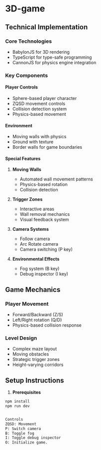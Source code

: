 # 3D-game

## Technical Implementation

### Core Technologies
- BabylonJS for 3D rendering
- TypeScript for type-safe programming
- CannonJS for physics engine integration

### Key Components

#### Player Controls
- Sphere-based player character
- ZQSD movement controls
- Collision detection system
- Physics-based movement

#### Environment
- Moving walls with physics
- Ground with texture
- Border walls for game boundaries

#### Special Features
1. **Moving Walls**
   - Automated wall movement patterns
   - Physics-based rotation
   - Collision detection

2. **Trigger Zones**
   - Interactive areas
   - Wall removal mechanics
   - Visual feedback system

3. **Camera Systems**
   - Follow camera
   - Arc Rotate camera
   - Camera switching (P key)

4. **Environmental Effects**
   - Fog system (B key)
   - Debug inspector (I key)

## Game Mechanics

### Player Movement
- Forward/Backward (Z/S)
- Left/Right rotation (Q/D)
- Physics-based collision response

### Level Design
- Complex maze layout
- Moving obstacles
- Strategic trigger zones
- Height-varying corridors

## Setup Instructions

1. **Prerequisites**
```bash
npm install
npm run dev


Controls
ZQSD: Movement
P: Switch camera
B: Toggle fog
I: Toggle debug inspector
O: Initialize game.
